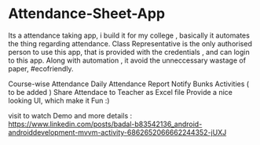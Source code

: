 # Attendance-Sheet-App

Its a attendance taking app, i build it for my college , basically it automates the thing regarding attendance. 
Class Representative is the only authorised person to use this app, that is provided with the credentials , and can login to this app. Along with automation , it avoid the unneccessary wastage of paper, #ecofriendly.

Course-wise Attendance
Daily Attendance Report
Notify Bunks Activities ( to be added )
Share Attendace to Teacher as Excel file
Provide a nice looking UI, which make it Fun :)

visit to watch Demo and more details : https://www.linkedin.com/posts/badal-b83542136_android-androiddevelopment-mvvm-activity-6862652066662244352-jUXJ

